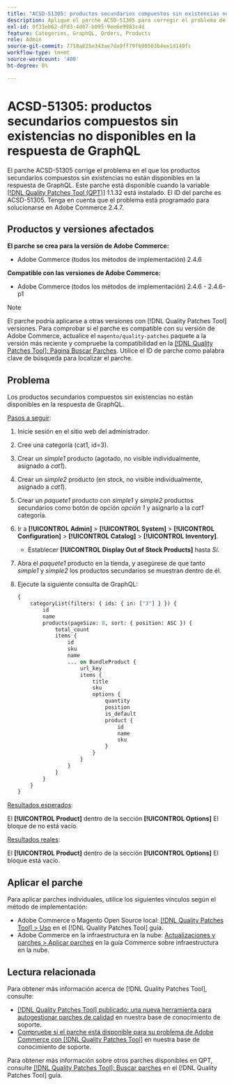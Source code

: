 ```yaml
---
title: "ACSD-51305: productos secundarios compuestos sin existencias no disponibles en la respuesta de GraphQL"
description: Aplique el parche ACSD-51305 para corregir el problema de Adobe Commerce en el que los productos secundarios compuestos sin existencias no están disponibles en la respuesta de GraphQL.
exl-id: 0f33eb62-dfd3-4d07-b095-9ee6e9983c4d
feature: Categories, GraphQL, Orders, Products
role: Admin
source-git-commit: 7718a835e343ae7da9ff79f690503b4ee1d140fc
workflow-type: tm+mt
source-wordcount: '400'
ht-degree: 0%

---
```


# ACSD-51305: productos secundarios compuestos sin existencias no disponibles en la respuesta de GraphQL

El parche ACSD-51305 corrige el problema en el que los productos secundarios compuestos sin existencias no están disponibles en la respuesta de GraphQL. Este parche está disponible cuando la variable [[!DNL Quality Patches Tool (QPT)]](/help/announcements/adobe-commerce-announcements/magento-quality-patches-released-new-tool-to-self-serve-quality-patches.md) 1.1.32 está instalado. El ID del parche es ACSD-51305. Tenga en cuenta que el problema está programado para solucionarse en Adobe Commerce 2.4.7.

## Productos y versiones afectados

**El parche se crea para la versión de Adobe Commerce:**

* Adobe Commerce (todos los métodos de implementación) 2.4.6

**Compatible con las versiones de Adobe Commerce:**

* Adobe Commerce (todos los métodos de implementación) 2.4.6 - 2.4.6-p1

>[!NOTE]
>
>El parche podría aplicarse a otras versiones con [!DNL Quality Patches Tool] versiones. Para comprobar si el parche es compatible con su versión de Adobe Commerce, actualice el `magento/quality-patches` paquete a la versión más reciente y compruebe la compatibilidad en la [[!DNL Quality Patches Tool]: Página Buscar Parches](https://experienceleague.adobe.com/tools/commerce-quality-patches/index.html). Utilice el ID de parche como palabra clave de búsqueda para localizar el parche.

## Problema

Los productos secundarios compuestos sin existencias no están disponibles en la respuesta de GraphQL.

<u>Pasos a seguir</u>:

1. Inicie sesión en el sitio web del administrador.
1. Cree una categoría (cat1, id=3).
1. Crear un *simple1* producto (agotado, no visible individualmente, asignado a *cat1*).
1. Crear un *simple2* producto (en stock, no visible individualmente, asignado a *cat1*).
1. Crear un *paquete1* producto con *simple1* y *simple2* productos secundarios como botón de opción *opción 1* y asignarlo a la *cat1* categoría.
1. Ir a **[!UICONTROL Admin]** > **[!UICONTROL System]** > **[!UICONTROL Configuration]** > **[!UICONTROL Catalog]** > **[!UICONTROL Inventory]**.

   * Establecer **[!UICONTROL Display Out of Stock Products]** hasta *Sí*.

1. Abra el *paquete1* producto en la tienda, y asegúrese de que tanto *simple1* y *simple2* los productos secundarios se muestran dentro de él.
1. Ejecute la siguiente consulta de GraphQL:

   ```GraphQL
   {
       categoryList(filters: { ids: { in: ["3"] } }) {
           id
           name
           products(pageSize: 8, sort: { position: ASC }) {
               total_count
               items {
                   id
                   sku
                   name
                   ... on BundleProduct {
                       url_key
                       items {
                           title
                           sku
                           options {
                               quantity
                               position
                               is_default
                               product {
                                   id
                                   name
                                   sku
                               }
                           }
                       }
                   }
               }
           }
       }
   }
   ```

<u>Resultados esperados</u>:

El **[!UICONTROL Product]** dentro de la sección **[!UICONTROL Options]** El bloque de no está vacío.

<u>Resultados reales</u>:

El **[!UICONTROL Product]** dentro de la sección **[!UICONTROL Options]** El bloque está vacío.

## Aplicar el parche

Para aplicar parches individuales, utilice los siguientes vínculos según el método de implementación:

* Adobe Commerce o Magento Open Source local: [[!DNL Quality Patches Tool] > Uso](https://experienceleague.adobe.com/docs/commerce-operations/tools/quality-patches-tool/usage.html) en el [!DNL Quality Patches Tool] guía.
* Adobe Commerce en la infraestructura en la nube: [Actualizaciones y parches > Aplicar parches](https://experienceleague.adobe.com/docs/commerce-cloud-service/user-guide/develop/upgrade/apply-patches.html) en la guía Commerce sobre infraestructura en la nube.

## Lectura relacionada

Para obtener más información acerca de [!DNL Quality Patches Tool], consulte:

* [[!DNL Quality Patches Tool] publicado: una nueva herramienta para autogestionar parches de calidad](/help/announcements/adobe-commerce-announcements/magento-quality-patches-released-new-tool-to-self-serve-quality-patches.md) en nuestra base de conocimiento de soporte.
* [Compruebe si el parche está disponible para su problema de Adobe Commerce con [!DNL Quality Patches Tool]](/help/support-tools/patches-available-in-qpt-tool/check-patch-for-magento-issue-with-magento-quality-patches.md) en nuestra base de conocimiento de soporte.

Para obtener más información sobre otros parches disponibles en QPT, consulte [[!DNL Quality Patches Tool]: Buscar parches](https://experienceleague.adobe.com/tools/commerce-quality-patches/index.html) en el [!DNL Quality Patches Tool] guía.
